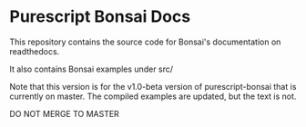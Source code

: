 # Purescript Bonsai Docs

This repository contains the source code for Bonsai's
documentation on readthedocs.

It also contains Bonsai examples under src/


Note that this version is for the v1.0-beta version
of purescript-bonsai that is currently on master.
The compiled examples are updated, but the text is not.

DO NOT MERGE TO MASTER
